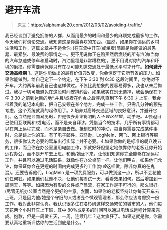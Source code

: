 # 避开车流

> 原文：<https://alphamale20.com/2012/03/02/avoiding-traffic/>

我已经谈到了避免拥挤的人群，从而用最少的时间和最少的麻烦完成最多的工作。今天我们将谈论交通。我知道这是你最喜欢的东西。(显然，如果你在偏远的乡村生活和工作，这篇文章并不适合你。)在车流中开车(或坐着)简直是你能做的最愚蠢、最紧张、最浪费的事情之一。更不用说你正在购买然后燃烧的所有汽油(当你的汽车怠速或停车和启动时，汽油里程是非常糟糕的)。更不用说对你的汽车和环境的磨损。你需要确保你只有在尽可能知道交通处于最低水平时才开车。**如何避开交通高峰期** 1。这是你能做出的最有价值的改变，你会惊讶于它所节省的压力...如果你能做到。给自己定下一个约定，在下午 3:30 到 6:30 这段时间里，你绝对不开车。大约两年前我自己也这样做过。不仅比我想象的要容易得多，我也从未后悔过。我尽一切可能避免在这段时间安排约会。如果我实在别无选择，我会确保在下午 3:30 之前到达目的地*,并且/或者在约会*之后等待*,直到下午 6:30 才上车。我会带着我的笔记本电脑，把自己安顿在某个地方，完成一些工作。只需几分钟的预先考虑，这个系统就真的起作用了。2.培养对高峰交通区域的良好意识，并避开它们。这当然是显而易见的，但是很多非常聪明的人*不会这样做*。动手吧。3.强迫自己使用互联网和/或电话，而不是亲自拜访。凭借当今的技术，几乎所有事情都可以在网上远程完成，而不是亲自去做。抵制过时的冲动，每当你需要完成某件事时，总是跳上你的车。有了电子邮件、亚马逊、LogMeIn、网飞、网上银行等服务，很多你认为必要的驾车出行实际上并不必要。4.如果你做的是标准的朝八晚五的工作，而且你在办公室里用电脑工作，那就好好但坚定地依靠你的老板让你开始远程办公，而不是开车去上班。和他/她坐下来，让他们知道你完全能够在家远程工作，并且可以通过电话联系，就像你在办公桌前一样。让他们明白，如果他们允许，你保证你会在更短的时间内完成更多的工作(你*会*这样做，除非你真的在鬼混)。还要告诉他们，LogMeIn 是一项免费服务，可以做到这一点，所以不会花他们任何钱。如果他们犹豫不决，让他们每周试一天，看看效果如何。然后增加到一周两天，等等。如果因为有形的文件或产品流，在家工作是不可行的，那么很好。(尽管无纸办公室当然是个更好的主意。然而，如果你的老板坚持让你每天开车去上班，只是因为他/她是个守旧的人或者是个微观管理者，那么你应该考虑换一份工作。我对此非常认真。我认识很多住在洛杉矶这样交通繁忙的城市的人，他们每天花两个小时开车上下班，其中 80%或更多的时间可以通过电话或远程计算来完成。抱歉，但是一周做五天，一周，连续几年？这太疯狂了。如果这就是你，你需要认真地重新评估你的生活到底是什么。*
